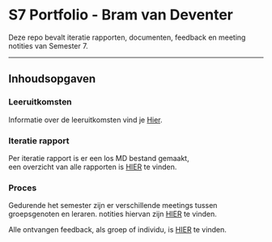 # S7 Portfolio - Bram van Deventer

Deze repo bevalt iteratie rapporten, documenten, feedback en meeting notities van Semester 7.


---

## **Inhoudsopgaven**

### **Leeruitkomsten**
Informatie over de leeruitkomsten vind je [Hier](Leeruitkomsten.md).

### **Iteratie rapport**
Per iteratie rapport is er een los MD bestand gemaakt,<br/>
een overzicht van alle rapporten is [HIER](Iteratierapporten\overzicht.md) te vinden.

### **Proces**
Gedurende het semester zijn er verschillende meetings tussen groepsgenoten en leraren. notities hiervan zijn [HIER](Proces\Meetings.md) te vinden.

Alle ontvangen feedback, als groep of individu, is [HIER](Proces\Feedback.md) te vinden.
